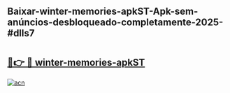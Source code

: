 ## Baixar-winter-memories-apkST-Apk-sem-anúncios-desbloqueado-completamente-2025-#dlls7

# <h2><a href="https://ainizakaria.my?title=winter-memories-apkST&ref=20M">🔗👉 🔴 winter-memories-apkST</a></h2>

[![acn](https://github.com/user-attachments/assets/0f9c940e-d8b0-45ae-aac7-cd30a18b3e1c)](https://ainizakaria.my?title=winter-memories-apkST&ref=20M)

